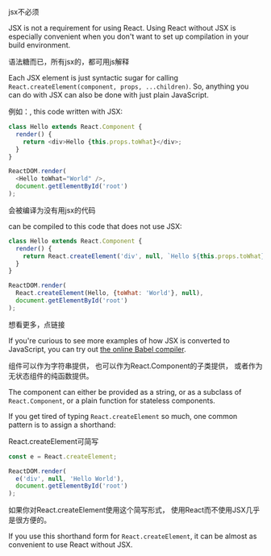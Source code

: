 jsx不必须

JSX is not a requirement for using React. Using React without JSX is especially convenient when you don't want to set up compilation in your build environment.

语法糖而已，所有jsx的，都可用js解释

Each JSX element is just syntactic sugar for calling `React.createElement(component, props, ...children)`. So, anything you can do with JSX can also be done with just plain JavaScript.

例如：, this code written with JSX:

```js
class Hello extends React.Component {
  render() {
    return <div>Hello {this.props.toWhat}</div>;
  }
}

ReactDOM.render(
  <Hello toWhat="World" />,
  document.getElementById('root')
);
```
会被编译为没有用jsx的代码

can be compiled to this code that does not use JSX:

```js
class Hello extends React.Component {
  render() {
    return React.createElement('div', null, `Hello ${this.props.toWhat}`);
  }
}

ReactDOM.render(
  React.createElement(Hello, {toWhat: 'World'}, null),
  document.getElementById('root')
);
```

想看更多，点链接

If you're curious to see more examples of how JSX is converted to JavaScript, you can try out [the online Babel compiler](https://babeljs.io/repl/#?babili=false&evaluate=true&lineWrap=false&presets=es2015%2Creact%2Cstage-0&code=function%20hello()%20%7B%0A%20%20return%20%3Cdiv%3EHello%20world!%3C%2Fdiv%3E%3B%0A%7D).

组件可以作为字符串提供，
也可以作为React.Component的子类提供，
或者作为无状态组件的纯函数提供。

The component can either be provided as a string, or as a subclass of `React.Component`, or a plain function for stateless components.

If you get tired of typing `React.createElement` so much, one common pattern is to assign a shorthand:

React.createElement可简写

```js
const e = React.createElement;

ReactDOM.render(
  e('div', null, 'Hello World'),
  document.getElementById('root')
);
```

如果你对React.createElement使用这个简写形式，
使用React而不使用JSX几乎是很方便的。

If you use this shorthand form for `React.createElement`, it can be almost as convenient to use React without JSX.
